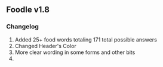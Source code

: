  ## Foodle  v1.8
 ### Changelog
1. Added 25+ food words totaling 171 total possible answers
2. Changed Header's Color
3. More clear wording in some forms and other bits
4. 
